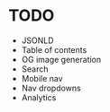# TODO

-   JSONLD
-   Table of contents
-   OG image generation
-   Search
-   Mobile nav
-   Nav dropdowns
-   Analytics
